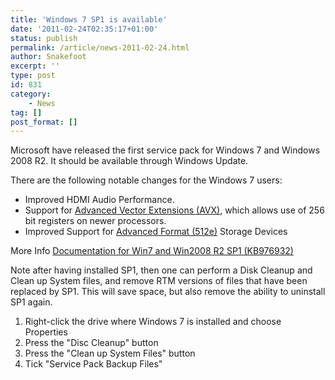 ```yaml
---
title: 'Windows 7 SP1 is available'
date: '2011-02-24T02:35:17+01:00'
status: publish
permalink: /article/news-2011-02-24.html
author: Snakefoot
excerpt: ''
type: post
id: 831
category:
    - News
tag: []
post_format: []
---
```

Microsoft have released the first service pack for Windows 7 and Windows 2008 R2. It should be available through Windows Update.  
  
 There are the following notable changes for the Windows 7 users:

- Improved HDMI Audio Performance.
- Support for [Advanced Vector Extensions (AVX)](http://en.wikipedia.org/wiki/Advanced_Vector_Extensions), which allows use of 256 bit registers on newer processors.
- Improved Support for [Advanced Format (512e)](http://en.wikipedia.org/wiki/Advanced_Format) Storage Devices
 
 More Info [Documentation for Win7 and Win2008 R2 SP1 (KB976932)](http://www.microsoft.com/downloads/en/details.aspx?FamilyID=61924cea-83fe-46e9-96d8-027ae59ddc11)  
  
 Note after having installed SP1, then one can perform a Disk Cleanup and Clean up System files, and remove RTM versions of files that have been replaced by SP1. This will save space, but also remove the ability to uninstall SP1 again.
1. Right-click the drive where Windows 7 is installed and choose Properties
2. Press the "Disc Cleanup" button
3. Press the "Clean up System Files" button
4. Tick "Service Pack Backup Files"